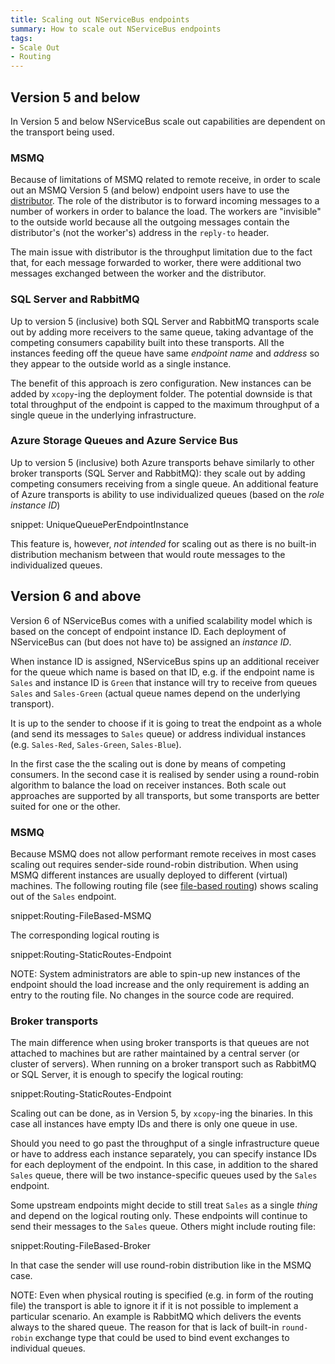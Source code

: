 ```yaml
---
title: Scaling out NServiceBus endpoints
summary: How to scale out NServiceBus endpoints
tags:
- Scale Out
- Routing
---
```


## Version 5 and below

In Version 5 and below NServiceBus scale out capabilities are dependent on the transport being used.


### MSMQ

Because of limitations of MSMQ related to remote receive, in order to scale out an MSMQ Version 5 (and below) endpoint users have to use the [distributor](/nservicebus/scalability-and-ha/distributor/). The role of the distributor is to forward incoming messages to a number of workers in order to balance the load. The workers are "invisible" to the outside world because all the outgoing messages contain the distributor's (not the worker's) address in the `reply-to` header. 

The main issue with distributor is the throughput limitation due to the fact that, for each message forwarded to worker, there were additional two messages exchanged between the worker and the distributor.


### SQL Server and RabbitMQ

Up to version 5 (inclusive) both SQL Server and RabbitMQ transports scale out by adding more receivers to the same queue, taking advantage of the competing consumers capability built into these transports. All the instances feeding off the queue have same *endpoint name* and *address* so they appear to the outside world as a single instance.

The benefit of this approach is zero configuration. New instances can be added by `xcopy`-ing the deployment folder. The potential downside is that total throughput of the endpoint is capped to the maximum throughput of a single queue in the underlying infrastructure. 


### Azure Storage Queues and Azure Service Bus

Up to version 5 (inclusive) both Azure transports behave similarly to other broker transports (SQL Server and RabbitMQ): they scale out by adding competing consumers receiving from a single queue. An additional feature of Azure transports is ability to use individualized queues (based on the *role instance ID*)

snippet: UniqueQueuePerEndpointInstance

This feature is, however, *not intended* for scaling out as there is no built-in distribution mechanism between that would route messages to the individualized queues.

## Version 6 and above

Version 6 of NServiceBus comes with a unified scalability model which is based on the concept of endpoint instance ID. Each deployment of NServiceBus can (but does not have to) be assigned an *instance ID*.

When instance ID is assigned, NServiceBus spins up an additional receiver for the queue which name is based on that ID, e.g. if the endpoint name is `Sales` and instance ID is `Green` that instance will try to receive from queues `Sales` and `Sales-Green` (actual queue names depend on the underlying transport).

It is up to the sender to choose if it is going to treat the endpoint as a whole (and send its messages to `Sales` queue) or address individual instances (e.g. `Sales-Red`, `Sales-Green`, `Sales-Blue`). 

In the first case the the scaling out is done by means of competing consumers. In the second case it is realised by sender using a round-robin algorithm to balance the load on receiver instances. Both scale out approaches are supported by all transports, but some transports are better suited for one or the other.

### MSMQ

Because MSMQ does not allow performant remote receives in most cases scaling out requires sender-side round-robin distribution. When using MSMQ different instances are usually deployed to different (virtual) machines. The following routing file (see [file-based routing](/nservicebus/messaging/file-based-routing.md)) shows scaling out of the `Sales` endpoint.

snippet:Routing-FileBased-MSMQ

The corresponding logical routing is

snippet:Routing-StaticRoutes-Endpoint

NOTE: System administrators are able to spin-up new instances of the endpoint should the load increase and the only requirement is adding an entry to the routing file. No changes in the source code are required.

### Broker transports

The main difference when using broker transports is that queues are not attached to machines but are rather maintained by a central server (or cluster of servers). When running on a broker transport such as RabbitMQ or SQL Server, it is enough to specify the logical routing:

snippet:Routing-StaticRoutes-Endpoint

Scaling out can be done, as in Version 5, by `xcopy`-ing the binaries. In this case all instances have empty IDs and there is only one queue in use.

Should you need to go past the throughput of a single infrastructure queue or have to address each instance separately, you can specify instance IDs for each deployment of the endpoint. In this case, in addition to the shared `Sales` queue, there will be two instance-specific queues used by the `Sales` endpoint.

Some upstream endpoints might decide to still treat `Sales` as a single *thing* and depend on the logical routing only. These endpoints will continue to send their messages to the `Sales` queue. Others might include routing file:

snippet:Routing-FileBased-Broker

In that case the sender will use round-robin distribution like in the MSMQ case.

NOTE: Even when physical routing is specified (e.g. in form of the routing file) the transport is able to ignore it if it is not possible to implement a particular scenario. An example is RabbitMQ which delivers the events always to the shared queue. The reason for that is lack of built-in `round-robin` exchange type that could be used to bind event exchanges to individual queues.
